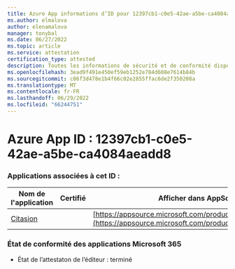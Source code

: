 ```yaml
---
title: Azure App informations d’ID pour 12397cb1-c0e5-42ae-a5be-ca4084aeadd8
ms.author: elmalova
author: elenamalova
manager: tonybal
ms.date: 06/27/2022
ms.topic: article
ms.service: attestation
certification_type: attested
description: Toutes les informations de sécurité et de conformité disponibles pour 12397cb1-c0e5-42ae-a5be-ca4084aeadd8.
ms.openlocfilehash: 3ead9f491e450ef59eb1252e784d608e7614b84b
ms.sourcegitcommit: c06f3d478e1b4f66c02e2855ffac6de2f350208a
ms.translationtype: MT
ms.contentlocale: fr-FR
ms.lasthandoff: 06/29/2022
ms.locfileid: "66244751"
---
```

# <a name="azure-app-id-12397cb1-c0e5-42ae-a5be-ca4084aeadd8"></a>Azure App ID : 12397cb1-c0e5-42ae-a5be-ca4084aeadd8


### <a name="apps-associated-with-this-id"></a>Applications associées à cet ID :
| **Nom de l'application** | **Certifié** | **Afficher dans AppSource** |
|--------------|---------------|-----------------------|
| [Citasion](../forward/WA200003530.md) |  | [https://appsource.microsoft.com/product/office/WA200003530](https://appsource.microsoft.com/product/office/WA200003530) |

### <a name="microsoft-365-app-compliance-status"></a>État de conformité des applications Microsoft 365
- État de l’attestaton de l’éditeur : terminé
